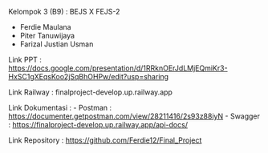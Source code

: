 Kelompok 3 (B9) :
BEJS X FEJS-2


- Ferdie Maulana
- Piter Tanuwijaya
- Farizal Justian Usman

Link PPT : https://docs.google.com/presentation/d/1RRknOErJdLMjEQmiKr3-HxSC1gXEqsKoo2jSqBhOHPw/edit?usp=sharing

Link Railway : finalproject-develop.up.railway.app

Link Dokumentasi :
    - Postman : https://documenter.getpostman.com/view/28211416/2s93z88iyN
    - Swagger : https://finalproject-develop.up.railway.app/api-docs/

Link Repository : https://github.com/Ferdie12/Final_Project